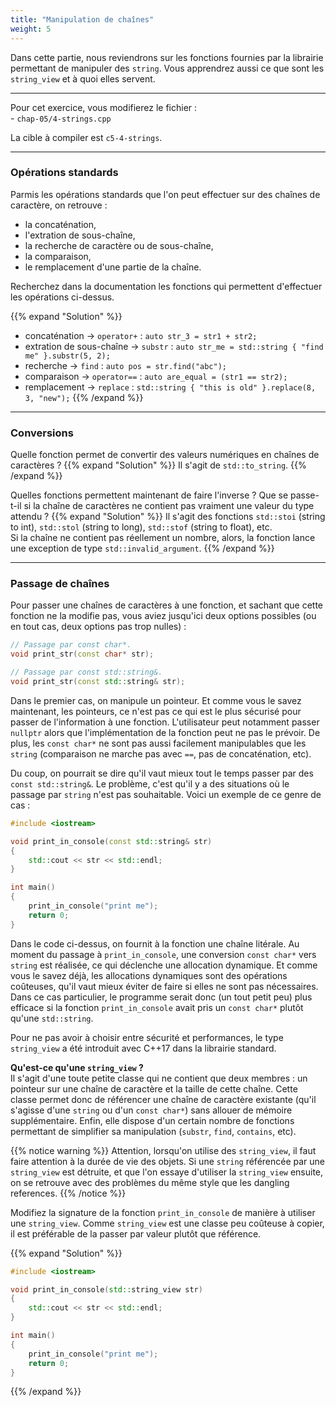 ```yaml
---
title: "Manipulation de chaînes"
weight: 5
---
```


Dans cette partie, nous reviendrons sur les fonctions fournies par la librairie permettant de manipuler des `string`. Vous apprendrez aussi ce que sont les `string_view` et à quoi elles servent.

---

Pour cet exercice, vous modifierez le fichier :\
\- `chap-05/4-strings.cpp`

La cible à compiler est `c5-4-strings`.

---

### Opérations standards

Parmis les opérations standards que l'on peut effectuer sur des chaînes de caractère, on retrouve :
- la concaténation,
- l'extration de sous-chaîne,
- la recherche de caractère ou de sous-chaîne,
- la comparaison,
- le remplacement d'une partie de la chaîne.

Recherchez dans la documentation les fonctions qui permettent d'effectuer les opérations ci-dessus.

{{% expand "Solution" %}}
- concaténation -> `operator+` : `auto str_3 = str1 + str2;`
- extration de sous-chaîne -> `substr` : `auto str_me = std::string { "find me" }.substr(5, 2);`
- recherche -> `find` : `auto pos = str.find("abc");`
- comparaison -> `operator==` : `auto are_equal = (str1 == str2);`
- remplacement -> `replace` : `std::string { "this is old" }.replace(8, 3, "new");`
{{% /expand %}}

---

### Conversions

Quelle fonction permet de convertir des valeurs numériques en chaînes de caractères ?
{{% expand "Solution" %}}
Il s'agit de `std::to_string`.
{{% /expand %}}

Quelles fonctions permettent maintenant de faire l'inverse ? Que se passe-t-il si la chaîne de caractères ne contient pas vraiment une valeur du type attendu ?
{{% expand "Solution" %}}
Il s'agit des fonctions `std::stoi` (string to int), `std::stol` (string to long), `std::stof` (string to float), etc.\
Si la chaîne ne contient pas réellement un nombre, alors, la fonction lance une exception de type `std::invalid_argument`.
{{% /expand %}}

---

### Passage de chaînes

Pour passer une chaînes de caractères à une fonction, et sachant que cette fonction ne la modifie pas, vous aviez jusqu'ici deux options possibles (ou en tout cas, deux options pas trop nulles) :
```cpp
// Passage par const char*.
void print_str(const char* str);

// Passage par const std::string&.
void print_str(const std::string& str);
```

Dans le premier cas, on manipule un pointeur. Et comme vous le savez maintenant, les pointeurs, ce n'est pas ce qui est le plus sécurisé pour passer de l'information à une fonction. L'utilisateur peut notamment passer `nullptr` alors que l'implémentation de la fonction peut ne pas le prévoir. De plus, les `const char*` ne sont pas aussi facilement manipulables que les `string` (comparaison ne marche pas avec `==`, pas de concaténation, etc).

Du coup, on pourrait se dire qu'il vaut mieux tout le temps passer par des `const std::string&`. Le problème, c'est qu'il y a des situations où le passage par `string` n'est pas souhaitable. Voici un exemple de ce genre de cas :
```cpp
#include <iostream>

void print_in_console(const std::string& str)
{
    std::cout << str << std::endl;
}

int main()
{
    print_in_console("print me");
    return 0;
}
```

Dans le code ci-dessus, on fournit à la fonction une chaîne litérale. Au moment du passage à `print_in_console`, une conversion `const char*` vers `string` est réalisée, ce qui déclenche une allocation dynamique. Et comme vous le savez déjà, les allocations dynamiques sont des opérations coûteuses, qu'il vaut mieux éviter de faire si elles ne sont pas nécessaires. Dans ce cas particulier, le programme serait donc (un tout petit peu) plus efficace si la fonction `print_in_console` avait pris un `const char*` plutôt qu'une `std::string`.

Pour ne pas avoir à choisir entre sécurité et performances, le type `string_view` a été introduit avec C++17 dans la librairie standard.

**Qu'est-ce qu'une `string_view` ?**\
Il s'agit d'une toute petite classe qui ne contient que deux membres : un pointeur sur une chaîne de caractère et la taille de cette chaîne. Cette classe permet donc de référencer une chaîne de caractère existante (qu'il s'agisse d'une `string` ou d'un `const char*`) sans allouer de mémoire supplémentaire. Enfin, elle dispose d'un certain nombre de fonctions permettant de simplifier sa manipulation (`substr`, `find`, `contains`, etc). 

{{% notice warning %}}
Attention, lorsqu'on utilise des `string_view`, il faut faire attention à la durée de vie des objets. Si une `string` référencée par une `string_view` est détruite, et que l'on essaye d'utiliser la `string_view` ensuite, on se retrouve avec des problèmes du même style que les dangling references.
{{% /notice %}}

Modifiez la signature de la fonction `print_in_console` de manière à utiliser une `string_view`. Comme `string_view` est une classe peu coûteuse à copier, il est préférable de la passer par valeur plutôt que référence.

{{% expand "Solution" %}}
```cpp
#include <iostream>

void print_in_console(std::string_view str)
{
    std::cout << str << std::endl;
}

int main()
{
    print_in_console("print me");
    return 0;
}
```
{{% /expand %}}


